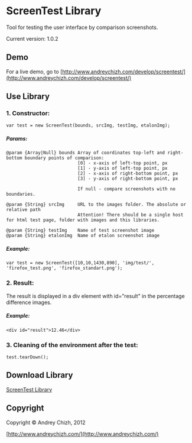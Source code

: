 # ScreenTest Library
Tool for testing the user interface by comparison screenshots.

Current version: 1.0.2

## Demo
For a live demo, go to [http://www.andreychizh.com/develop/screentest/](http://www.andreychizh.com/develop/screentest/)

## Use Library
### 1. Constructor:

    var test = new ScreenTest(bounds, srcImg, testImg, etalonImg);
    
##### Params:   
    
    @param {Array|Null} bounds Array of coordinates top-left and right-bottom boundary points of comparison:
                               [0] - x-axis of left-top point, px
                               [1] - y-axis of left-top point, px
                               [2] - x-axis of right-bottom point, px
                               [3] - y-axis of right-bottom point, px

                               If null - compare screenshots with no boundaries.
 
    @param {String} srcImg     URL to the images folder. The absolute or relative path
                               Attention! There should be a single host for html test page, folder with images and this libraries.

    @param {String} testImg    Name of test screenshot image
    @param {String} etalonImg  Name of etalon screenshot image

##### Example:

    var test = new ScreenTest([10,10,1430,890], 'img/test/', 'firefox_test.png', 'firefox_standart.png');
    
### 2. Result:

The result is displayed in a div element with id="result" in the percentage difference images.

##### Example:

    <div id="result">12.46</div>

### 3. Cleaning of the environment after the test:

    test.tearDown();

## Download Library

 [ScreenTest Library](https://github.com/AndreyChizh/ScreenTest/downloads)

## Copyright

Copyright © Andrey Chizh, 2012

[http://www.andreychizh.com/](http://www.andreychizh.com/)
